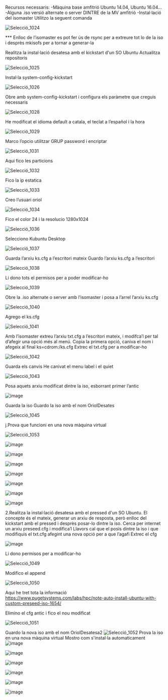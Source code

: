 Recursos necessaris:
-Màquina base amfitrió Ubuntu 14.04, Ubuntu 16.04...
-Alguna .iso versió alternate o server DINTRE de la MV amfitrió
-Instal·lació del isomaster
Utilitzo la seguent comanda

![Selecció_1024](https://github.com/omarine12/MP05/assets/113585932/1197a413-d6b8-478b-8a87-d80fb93534c4)


*** Enlloc de l’isomaster es pot fer ús de rsync per a extreure tot lo de la iso i desprès mkisofs per a tornar a generar-la

Realitza la instal·lació desatesa amb el kickstart d'un SO Ubuntu
Actualitza repositoris

![Selecció_1025](https://github.com/omarine12/MP05/assets/113585932/cfae3da0-a5e0-4b7d-9ac5-763bf645b9d3)


Instal·la system-config-kickstart

![Selecció_1026](https://github.com/omarine12/MP05/assets/113585932/223a6d68-05f8-45e0-adb9-a77ede8df236)


Obre amb system-config-kickstart i configura els paràmetre que creguis necessaris


![Selecció_1028](https://github.com/omarine12/MP05/assets/113585932/ad4f64d6-acac-4c4d-8715-e0b8f798b100)


He modificat el idioma default a catala, el teclat a l’español i la hora

![Selecció_1029](https://github.com/omarine12/MP05/assets/113585932/1c7f6444-c49f-4b10-9010-bedb9f2cd606)


Marco l’opcio utilitzar GRUP password i encriptar 

![Selecció_1031](https://github.com/omarine12/MP05/assets/113585932/b120dd08-8e48-47aa-8cf1-689ca0f048f0)

Aqui fico les particions

![Selecció_1032](https://github.com/omarine12/MP05/assets/113585932/ef62d30f-b4c6-4fd2-9a49-afa724c4cceb)

Fico la ip estatica

![Selecció_1033](https://github.com/omarine12/MP05/assets/113585932/6aae4cca-4c58-428d-8968-69ce5a9c34e1)


Creo l’usuari oriol

![Selecció_1034](https://github.com/omarine12/MP05/assets/113585932/1ab6511c-2950-4482-a63c-3ad79aa28a68)

Fico el color 24 i la resolucio 1280x1024

![Selecció_1036](https://github.com/omarine12/MP05/assets/113585932/51e0f540-a4ec-4cbb-a1bf-4fb09f784734)

Selecciono Kubuntu Desktop

![Selecció_1037](https://github.com/omarine12/MP05/assets/113585932/1b2d1250-ae2c-4404-ad11-4f1cc8238a1c)

Guarda l’arxiu ks.cfg a l’escritori mateix
Guardo l’arxiu ks.cfg a l’escritori

![Selecció_1038](https://github.com/omarine12/MP05/assets/113585932/2fb66f38-81ba-4a7e-8e8c-34626f340e82)

Li dono tots el permisos per a poder modificar-ho

![Selecció_1039](https://github.com/omarine12/MP05/assets/113585932/a95570b8-3d22-4837-8ffb-e748593d2bd3)

Obre la .iso alternate o server amb l’isomaster i posa a l’arrel l’arxiu ks.cfg

![Selecció_1040](https://github.com/omarine12/MP05/assets/113585932/b080efc6-bafb-4da4-9ce1-1a2b3ec13fa5)


Agrego el ks.cfg

![Selecció_1041](https://github.com/omarine12/MP05/assets/113585932/e9cbf476-64bd-4f5d-82b3-ac24819a15ba)


Amb l’isomaster extreu l’arxiu txt.cfg a l’escritori mateix, i modifca’l per tal d’afegir una opció més al menú. Copia la primera opció, caniva el nom i afegeix al final ks=cdrom:/ks.cfg
Extrec el txt.cfg per a modificar-ho

![Selecció_1042](https://github.com/omarine12/MP05/assets/113585932/871d385f-9fe4-4976-ba85-8ce1ea52ba10)


Guarda els canvis
He canivat el menu label i el quiet

![Selecció_1043](https://github.com/omarine12/MP05/assets/113585932/da20e22f-01bf-495d-a4c8-29bb56e28227)


Posa aquets arxiu modificat dintre la iso, esborrant primer l’antic

![image](https://github.com/omarine12/MP05/assets/113585932/b861aa62-81af-4db0-8158-21b74c526158)



Guarda la iso
Guardo la iso amb el nom OriolDesates

![Selecció_1045](https://github.com/omarine12/MP05/assets/113585932/ccc59bfc-abd3-4e41-b0d6-30578219ba40)


j.Prova que funcioni en una nova màquina virtual

![Selecció_1053](https://github.com/omarine12/MP05/assets/113585932/c7dac6a5-9f59-4ed6-afbd-9d2f0310f0c9)

![image](https://github.com/omarine12/MP05/assets/113585932/85199fad-88b1-4a5d-a0ff-8f47db9d16ad)

![image](https://github.com/omarine12/MP05/assets/113585932/5d02acfe-9496-48b8-8a17-4a6e66e47731)

![image](https://github.com/omarine12/MP05/assets/113585932/67ea366a-8622-4697-9f68-50c4131d72a2)

![image](https://github.com/omarine12/MP05/assets/113585932/2065932d-cdaf-49fe-b25a-51afe5171952)

![image](https://github.com/omarine12/MP05/assets/113585932/8617e7a3-bc94-4649-a3bc-af5c7194761d)

![image](https://github.com/omarine12/MP05/assets/113585932/10095daa-8c85-4221-8c76-a2629212d8ba)

![image](https://github.com/omarine12/MP05/assets/113585932/6ef59b74-ae6a-4935-b625-5d218e933542)


2.Realitza la instal·lació desatesa amb el pressed d'un SO Ubuntu. El concepte és el mateix, generar un arxiu de resposta, però enlloc del kickstart amb el pressed i desprès posar-lo dintre la iso.
Cerca per internet un arxiu preseed.cfg i modifica’l
Llavors cal que el posis dintre la iso i que modifiquis el txt.cfg afegint una nova opció per a que l’agafi
Extrec el cfg

![image](https://github.com/omarine12/MP05/assets/113585932/73733a96-be19-4d7f-84b3-1f14b1216548)

Li dono permisos per a modificar-ho

![Selecció_1049](https://github.com/omarine12/MP05/assets/113585932/5028e46a-6949-4dca-9398-9016286fe2a8)


Modifico el append

![Selecció_1050](https://github.com/omarine12/MP05/assets/113585932/0269bcfd-01fc-4262-afd7-08a32f445ac7)

Aqui he tret tota la informació
https://www.pugetsystems.com/labs/hpc/note-auto-install-ubuntu-with-custom-preseed-iso-1654/

Elimino el cfg antic i fico el nou modificat

![Selecció_1051](https://github.com/omarine12/MP05/assets/113585932/4ecf8e23-4616-4bcd-ba15-c9496227bd34)


Guardo la nova iso amb el nom OriolDesatesa2
![Selecció_1052](https://github.com/omarine12/MP05/assets/113585932/8caa367c-a5d8-47bd-a54a-9b8aa020fe5b)
Prova la iso en una nova màquina virtual
Mostro com s'instal·la automaticament
![image](https://github.com/omarine12/MP05/assets/113585932/6829ac8a-26f8-424a-a377-a58a8a63d5d5)

![image](https://github.com/omarine12/MP05/assets/113585932/21c41883-c44f-4d6b-a0eb-6618464ca373)

![image](https://github.com/omarine12/MP05/assets/113585932/63c3d0a6-58b7-4d26-a213-4094f3503eb6)

![image](https://github.com/omarine12/MP05/assets/113585932/09af2b65-f435-4383-a938-ff3bd7d994fb)

![image](https://github.com/omarine12/MP05/assets/113585932/69415d38-ebf3-428c-90c6-9ee3b75862ff)

![image](https://github.com/omarine12/MP05/assets/113585932/0a956ae9-980b-4862-95cd-ab94cc630993)
